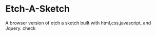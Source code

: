 # Etch-A-Sketch
A browser version of etch a sketch built with html,css,javascript, and Jquery.
check<link href="http://www.theodinproject.com/web-development-101/javascript-and-jquery?ref=lc-pb">